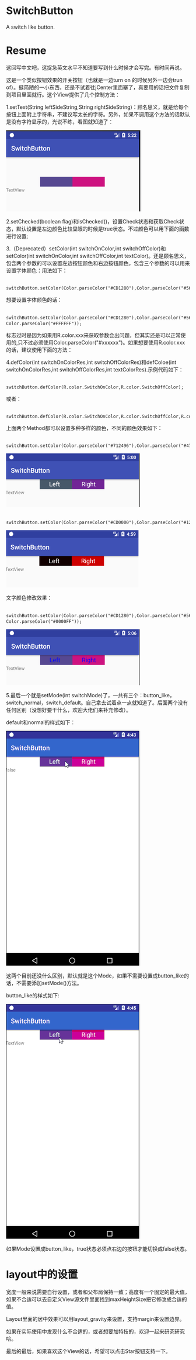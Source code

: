 # SwitchButton
A switch like button.

# Resume

  这回写中文吧，这捉急英文水平不知道要写到什么时候才会写完。有时间再说。
  
  这是一个类似按钮效果的开关按钮（也就是一边turn on 的时候另外一边会trun of）。挺简陋的一小东西，还是不试着往jCenter里面塞了，真要用的话把文件复制到项目里面就行。这个View提供了几个控制方法：
  
  1.setText(String leftSideString,String rightSideString)：顾名思义，就是给每个按钮上面附上字符串，不建议写太长的字符。另外，如果不调用这个方法的话默认是没有字符显示的，光说不练，看图就知道了：
  
  ![](https://github.com/tjuksingle/SwitchButton/blob/master/sample/noText.png)
    
  2.setChecked(boolean flag)和isChecked()，设置Check状态和获取Check状态，默认设置是左边颜色比较显眼的时候是true状态。不过颜色可以用下面的函数进行设置;
    
  3.（Deprecated）setColor(int switchOnColor,int switchOffColor)和setColor(int switchOnColor,int switchOffColor,int textColor)。还是顾名思义，包含两个参数的可以设置左边按钮颜色和右边按钮颜色，包含三个参数的可以用来设置字体颜色：用法如下：
          
          switchButton.setColor(Color.parseColor("#CD1280"),Color.parseColor("#564891"));
          
  想要设置字体颜色的话：
          
          switchButton.setColor(Color.parseColor("#CD1280"),Color.parseColor("#564891")，Color.parseColor("#FFFFFF"));
          
  标志过时是因为如果用R.color.xxx来获取参数会出问题，但其实还是可以正常使用的,只不过必须使用Color.parseColor("#xxxxxx")。如果想要使用R.color.xxx的话，建议使用下面的方法：
  
  4.defColor(int switchOnColorRes,int switchOffColorRes)和defColoe(int switchOnColorRes,int switchOffColorRes,int textColorRes).示例代码如下：
  
        switchButton.defColor(R.color.SwitchOnColor,R.color.SwitchOffColor);
   
   或者：
   
        switchButton.defColor(R.color.SwitchOnColor,R.color.SwitchOffColor,R.color.TextColor);
  
  上面两个Method都可以设置多种多样的颜色，不同的颜色效果如下：
  
        switchButton.setColor(Color.parseColor("#712496"),Color.parseColor("#475869"));

  ![](https://github.com/tjuksingle/SwitchButton/blob/master/sample/%23712496and%23475869.PNG)
  
        switchButton.setColor(Color.parseColor("#CD0000"),Color.parseColor("#120000"));
  
  ![](https://github.com/tjuksingle/SwitchButton/blob/master/sample/%23CD0000and%23120000.PNG)
  
  文字颜色修改效果：
  
        switchButton.setColor(Color.parseColor("#CD1280"),Color.parseColor("#564891")，Color.parseColor("#0000FF"));
          
  ![](https://github.com/tjuksingle/SwitchButton/blob/master/sample/textColorSample.png)
  
  
  5.最后一个就是setMode(int switchMode)了，一共有三个：button_like，switch_normal，switch_default。自己拿去试着点一点就知道了。后面两个没有任何区别（没想好要干什么，欢迎大佬们来补充修改）。
  
  default和normal的样式如下：
  
  ![](https://github.com/tjuksingle/SwitchButton/blob/master/sample/defualt.gif)
  
  这两个目前还没什么区别，默认就是这个Mode，如果不需要设置成button_like的话，不需要添加setMode()方法。
  
  button_like的样式如下:
  
  ![](https://github.com/tjuksingle/SwitchButton/blob/master/sample/button_like.gif)
  
  如果Mode设置成button_like，true状态必须点右边的按钮才能切换成false状态。
 
 # layout中的设置
  宽度一般来说需要自行设置，或者和父布局保持一致；高度有一个固定的最大值，如果不合适可以去自定义View源文件里面找到maxHeightSize把它修改成合适的值。
  
  Layout里面的居中效果可以用layout_gravity来设置，支持margin来设置边界。
  
  如果在实际使用中发现什么不合适的，或者想要加特技的，欢迎一起来研究研究哈。
  
  最后的最后，如果喜欢这个View的话，希望可以点击Star按钮支持一下。
 
